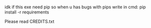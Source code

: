 idk if this exe need pip so when u has
bugs with pips write in cmd:
pip install -r requirements

Please read CREDITS.txt

